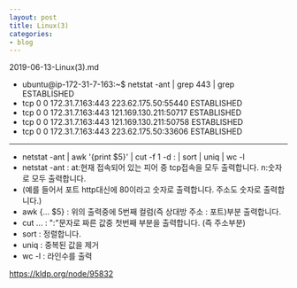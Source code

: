 ```yaml
---
layout: post
title: Linux(3)
categories:
- blog
---
```


2019-06-13-Linux(3).md


* ubuntu@ip-172-31-7-163:~$ netstat -ant | grep 443 | grep ESTABLISHED
* tcp        0      0 172.31.7.163:443        223.62.175.50:55440     ESTABLISHED
* tcp        0      0 172.31.7.163:443        121.169.130.211:50717   ESTABLISHED
* tcp        0      0 172.31.7.163:443        121.169.130.211:50758   ESTABLISHED
* tcp        0      0 172.31.7.163:443        223.62.175.50:33606     ESTABLISHED

- - -

* netstat -ant | awk '{print $5}' | cut -f 1 -d : | sort | uniq | wc -l
* netstat -ant : at:현재 접속되어 있는 피어 중 tcp접속을 모두 출력합니다. n:숫자로 모두 출력합니다.
*  (예를 들어서 포트 http대신에 80이라고 숫자로 출력합니다. 주소도 숫자로 출력합니다.)
* awk {... $5} : 위의 출력중에 5번째 컬럼(즉 상대방 주소 : 포트)부분 출력합니다.
* cut ... : ":"문자로 짜른 값중 첫번째 부분을 출력합니다. (즉 주소부분)
* sort : 정렬합니다.
* uniq : 중복된 값을 제거
* wc -l : 라인수를 출력

https://kldp.org/node/95832
